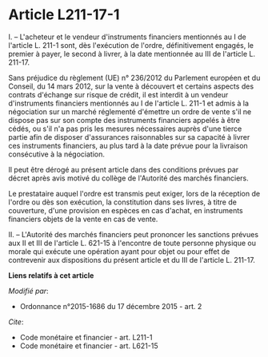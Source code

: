 # Article L211-17-1

I. – L'acheteur et le vendeur d'instruments financiers mentionnés au I de l'article L. 211-1 sont, dès l'exécution de
l'ordre, définitivement engagés, le premier à payer, le second à livrer, à la date mentionnée au III de l'article L. 211-17.

Sans préjudice du règlement (UE) n° 236/2012 du Parlement européen et du Conseil, du 14 mars 2012, sur la vente à découvert
et certains aspects des contrats d'échange sur risque de crédit, il est interdit à un vendeur d'instruments financiers
mentionnés au I de l'article L. 211-1 et admis à la négociation sur un marché réglementé d'émettre un ordre de vente s'il ne
dispose pas sur son compte des instruments financiers appelés à être cédés, ou s'il n'a pas pris les mesures nécessaires
auprès d'une tierce partie afin de disposer d'assurances raisonnables sur sa capacité à livrer ces instruments financiers, au
plus tard à la date prévue pour la livraison consécutive à la négociation.

Il peut être dérogé au présent article dans des conditions prévues par décret après avis motivé du collège de l'Autorité des
marchés financiers.

Le prestataire auquel l'ordre est transmis peut exiger, lors de la réception de l'ordre ou dès son exécution, la constitution
dans ses livres, à titre de couverture, d'une provision en espèces en cas d'achat, en instruments financiers objets de la
vente en cas de vente.

II. – L'Autorité des marchés financiers peut prononcer les sanctions prévues aux II et III de l'article L. 621-15 à
l'encontre de toute personne physique ou morale qui exécute une opération ayant pour objet ou pour effet de contrevenir aux
dispositions du présent article et du III de l'article L. 211-17.

**Liens relatifs à cet article**

_Modifié par_:

  - Ordonnance n°2015-1686 du 17 décembre 2015 - art. 2

_Cite_:

  - Code monétaire et financier - art. L211-1
  - Code monétaire et financier - art. L621-15
